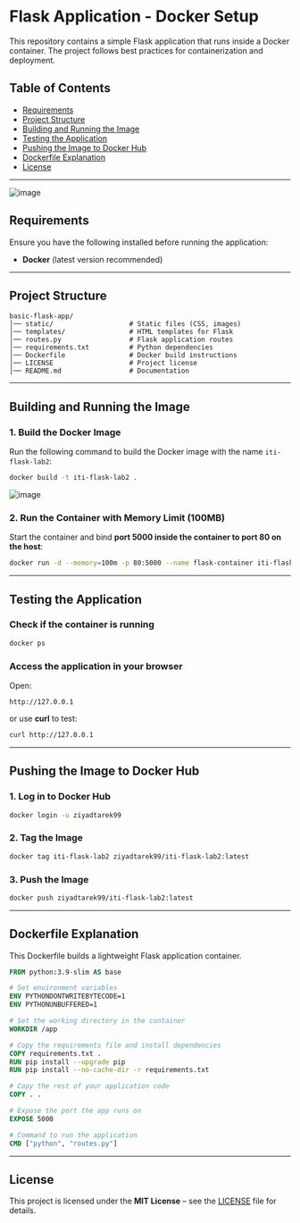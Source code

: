 # **Flask Application - Docker Setup**

This repository contains a simple Flask application that runs inside a Docker container. The project follows best practices for containerization and deployment.

## **Table of Contents**
- [Requirements](#requirements)  
- [Project Structure](#project-structure)  
- [Building and Running the Image](#building-and-running-the-image)  
- [Testing the Application](#testing-the-application)  
- [Pushing the Image to Docker Hub](#pushing-the-image-to-docker-hub)  
- [Dockerfile Explanation](#dockerfile-explanation)  
- [License](#license)  

---

![image](https://github.com/user-attachments/assets/42df3cb5-ed39-4490-ad2f-96fc1f5e6c9d)

## **Requirements**
Ensure you have the following installed before running the application:
- **Docker** (latest version recommended)  

---

## **Project Structure**
```
basic-flask-app/
│── static/                   # Static files (CSS, images)
│── templates/                # HTML templates for Flask
│── routes.py                 # Flask application routes
│── requirements.txt          # Python dependencies
│── Dockerfile                # Docker build instructions
│── LICENSE                   # Project license
│── README.md                 # Documentation
```

---

## **Building and Running the Image**
### **1. Build the Docker Image**
Run the following command to build the Docker image with the name `iti-flask-lab2`:
```sh
docker build -t iti-flask-lab2 .
```
![image](https://github.com/user-attachments/assets/113b134d-b06e-48fa-841e-9f91afc05285)

### **2. Run the Container with Memory Limit (100MB)**
Start the container and bind **port 5000 inside the container to port 80 on the host**:
```sh
docker run -d --memory=100m -p 80:5000 --name flask-container iti-flask-lab2
```

---

## **Testing the Application**
### **Check if the container is running**
```sh
docker ps
```

### **Access the application in your browser**
Open:
```
http://127.0.0.1
```

or use **curl** to test:
```sh
curl http://127.0.0.1
```

---

## **Pushing the Image to Docker Hub**
### **1. Log in to Docker Hub**
```sh
docker login -u ziyadtarek99
```

### **2. Tag the Image**
```sh
docker tag iti-flask-lab2 ziyadtarek99/iti-flask-lab2:latest
```

### **3. Push the Image**
```sh
docker push ziyadtarek99/iti-flask-lab2:latest
```

---

## **Dockerfile Explanation**
This Dockerfile builds a lightweight Flask application container.

```dockerfile
FROM python:3.9-slim AS base

# Set environment variables
ENV PYTHONDONTWRITEBYTECODE=1
ENV PYTHONUNBUFFERED=1

# Set the working directory in the container
WORKDIR /app

# Copy the requirements file and install dependencies
COPY requirements.txt .
RUN pip install --upgrade pip
RUN pip install --no-cache-dir -r requirements.txt

# Copy the rest of your application code
COPY . .

# Expose the port the app runs on
EXPOSE 5000

# Command to run the application
CMD ["python", "routes.py"]
```

---

## **License**
This project is licensed under the **MIT License** – see the [LICENSE](LICENSE) file for details.
